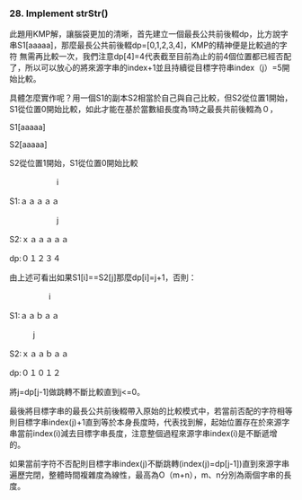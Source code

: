 ### 28. Implement strStr()

此題用KMP解，讓腦袋更加的清晰，首先建立一個最長公共前後輟dp，比方說字串S1[aaaaa]，那麼最長公共前後輟dp=[0,1,2,3,4]，KMP的精神便是比較過的字符
無需再比較一次，我們注意dp[4]=4代表截至目前為止的前4個位置都已經否配了，所以可以放心的將來源字串的index+1並且持續從目標字符串index（j）=5開始比較。

具體怎麼實作呢？用一個S1的副本S2相當於自己與自己比較，但S2從位置1開始，S1從位置0開始比較，如此才能在基於當數組長度為1時之最長共前後輟為０，

S1[aaaaa]

S2[aaaaa]

S2從位置1開始，S1從位置0開始比較

　　　　　　i

S1:ａａａａａ

　　　　　　j
  
S2:ｘａａａａａ
 
dp:０１２３４

由上述可看出如果S1[i]==S2[j]那麼dp[i]=j+1，否則：

　　　　　i

S1:ａａｂａａ

　　　j
  
S2:ｘａａｂａａ

dp:０１０１２

將j=dp[j-1]做跳轉不斷比較直到j<=0。

最後將目標字串的最長公共前後輟帶入原始的比較模式中，若當前否配的字符相等則目標字串index(j)+1直到等於本身長度時，代表找到解，起始位置存在於來源字串當前index(i)減去目標字串長度，注意整個過程來源字串index(i)是不斷遞增的。

如果當前字符不否配則目標字串index(j)不斷跳轉(index(j)=dp[j-1])直到來源字串遍歷完閉，整體時間複雜度為線性，最高為O（m+n），m、n分別為兩個字串的長度。

